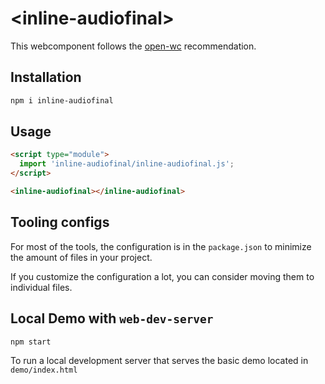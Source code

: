 # \<inline-audiofinal>

This webcomponent follows the [open-wc](https://github.com/open-wc/open-wc) recommendation.

## Installation

```bash
npm i inline-audiofinal
```

## Usage

```html
<script type="module">
  import 'inline-audiofinal/inline-audiofinal.js';
</script>

<inline-audiofinal></inline-audiofinal>
```



## Tooling configs

For most of the tools, the configuration is in the `package.json` to minimize the amount of files in your project.

If you customize the configuration a lot, you can consider moving them to individual files.

## Local Demo with `web-dev-server`

```bash
npm start
```

To run a local development server that serves the basic demo located in `demo/index.html`
